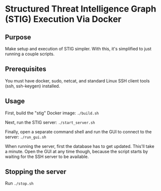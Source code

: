 # Structured Threat Intelligence Graph (STIG) Execution Via Docker

## Purpose
Make setup and execution of STIG simpler.  With this, it's simplified to just running a couple scripts.

## Prerequisites
You must have docker, sudo, netcat, and standard Linux SSH client tools (ssh, ssh-keygen) installed.

## Usage
First, build the "stig" Docker image: `./build.sh`

Next, run the STIG server: `./start_server.sh`

Finally, open a separate command shell and run the GUI to connect to the server: `./run_gui.sh`

When running the server, first the database has to get updated.  This'll take a minute.  Open the GUI at any time though, because the script starts by waiting for the SSH server to be available.

## Stopping the server
Run `./stop.sh`

